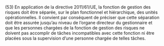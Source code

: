 (53) En application de la directive 2011/61/UE, la fonction de gestion des risques doit être séparée, sur le plan fonctionnel et hiérarchique, des unités opérationnelles. Il convient par conséquent de préciser que cette séparation doit être assurée jusqu’au niveau de l’organe directeur du gestionnaire et que les personnes chargées de la fonction de gestion des risques ne doivent pas accomplir de tâches incompatibles avec cette fonction ni être placées sous la supervision d’une personne chargée de telles tâches.